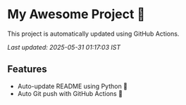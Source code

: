 # My Awesome Project 🚀

This project is automatically updated using GitHub Actions.

_Last updated: 2025-05-31 01:17:03 IST_

## Features
- Auto-update README using Python 🐍
- Auto Git push with GitHub Actions 🤖

